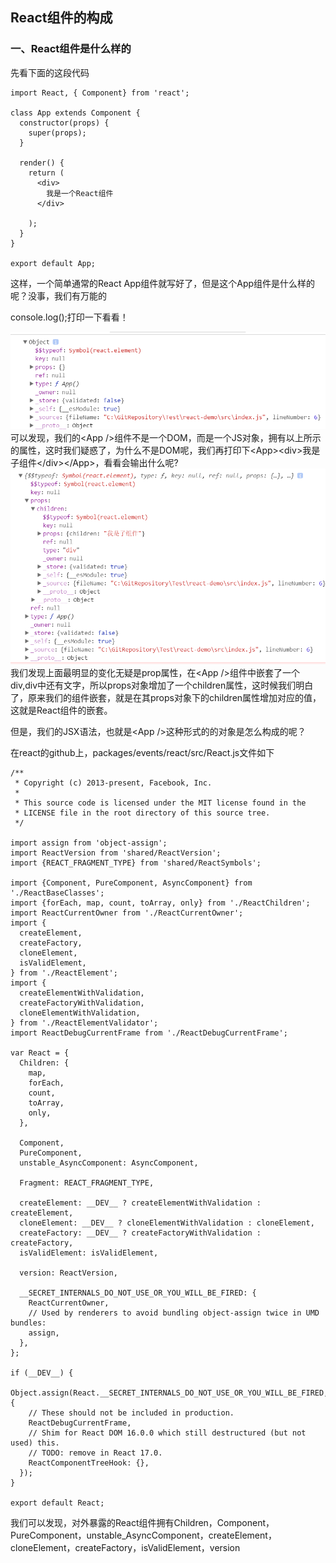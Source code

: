 ## React组件的构成

### 一、React组件是什么样的

先看下面的这段代码

```
import React, { Component} from 'react';

class App extends Component {
  constructor(props) {
    super(props);
  }

  render() {
    return (
      <div>
        我是一个React组件
      </div>

    );
  }
}

export default App;
```

这样，一个简单通常的React App组件就写好了，但是这个App组件是什么样的呢？没事，我们有万能的

console.log\(\);打印一下看看！

![](/assets/App.png)可以发现，我们的&lt;App /&gt;组件不是一个DOM，而是一个JS对象，拥有以上所示的属性，这时我们疑惑了，为什么不是DOM呢，我们再打印下&lt;App&gt;&lt;div&gt;我是子组件&lt;/div&gt;&lt;/App&gt;，看看会输出什么呢?![](/assets/import.png) 我们发现上面最明显的变化无疑是prop属性，在&lt;App /&gt;组件中嵌套了一个div,div中还有文字，所以props对象增加了一个children属性，这时候我们明白了，原来我们的组件嵌套，就是在其props对象下的children属性增加对应的值，这就是React组件的嵌套。

但是，我们的JSX语法，也就是&lt;App /&gt;这种形式的的对象是怎么构成的呢？

在react的github上，packages/events/react/src/React.js文件如下

```
/**
 * Copyright (c) 2013-present, Facebook, Inc.
 *
 * This source code is licensed under the MIT license found in the
 * LICENSE file in the root directory of this source tree.
 */

import assign from 'object-assign';
import ReactVersion from 'shared/ReactVersion';
import {REACT_FRAGMENT_TYPE} from 'shared/ReactSymbols';

import {Component, PureComponent, AsyncComponent} from './ReactBaseClasses';
import {forEach, map, count, toArray, only} from './ReactChildren';
import ReactCurrentOwner from './ReactCurrentOwner';
import {
  createElement,
  createFactory,
  cloneElement,
  isValidElement,
} from './ReactElement';
import {
  createElementWithValidation,
  createFactoryWithValidation,
  cloneElementWithValidation,
} from './ReactElementValidator';
import ReactDebugCurrentFrame from './ReactDebugCurrentFrame';

var React = {
  Children: {
    map,
    forEach,
    count,
    toArray,
    only,
  },

  Component,
  PureComponent,
  unstable_AsyncComponent: AsyncComponent,

  Fragment: REACT_FRAGMENT_TYPE,

  createElement: __DEV__ ? createElementWithValidation : createElement,
  cloneElement: __DEV__ ? cloneElementWithValidation : cloneElement,
  createFactory: __DEV__ ? createFactoryWithValidation : createFactory,
  isValidElement: isValidElement,

  version: ReactVersion,

  __SECRET_INTERNALS_DO_NOT_USE_OR_YOU_WILL_BE_FIRED: {
    ReactCurrentOwner,
    // Used by renderers to avoid bundling object-assign twice in UMD bundles:
    assign,
  },
};

if (__DEV__) {
  Object.assign(React.__SECRET_INTERNALS_DO_NOT_USE_OR_YOU_WILL_BE_FIRED, {
    // These should not be included in production.
    ReactDebugCurrentFrame,
    // Shim for React DOM 16.0.0 which still destructured (but not used) this.
    // TODO: remove in React 17.0.
    ReactComponentTreeHook: {},
  });
}

export default React;
```

我们可以发现，对外暴露的React组件拥有Children，Component，PureComponent，unstable\_AsyncComponent，createElement，cloneElement，createFactory，isValidElement，version

